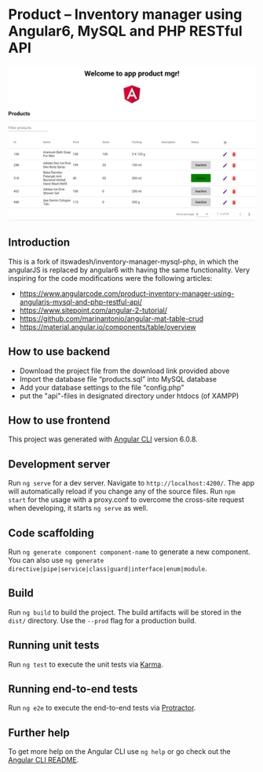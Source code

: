 # Product – Inventory manager using Angular6, MySQL and PHP RESTful API

![screenshot](screenshot.png)

## Introduction
This is a fork of itswadesh/inventory-manager-mysql-php, in which the angularJS is replaced by angular6 with having the same functionality.
Very inspiring for the code modifications were the following articles:
* https://www.angularcode.com/product-inventory-manager-using-angularjs-mysql-and-php-restful-api/
* https://www.sitepoint.com/angular-2-tutorial/
* https://github.com/marinantonio/angular-mat-table-crud
* https://material.angular.io/components/table/overview

## How to use backend

* Download the project file from the download link provided above
* Import the database file “products.sql” into MySQL database
* Add your database settings to the file “config.php”
* put the "api"-files in designated directory under htdocs (of XAMPP)

## How to use frontend

This project was generated with [Angular CLI](https://github.com/angular/angular-cli) version 6.0.8.

## Development server

Run `ng serve` for a dev server. Navigate to `http://localhost:4200/`. The app will automatically reload if you change any of the source files.
Run `npm start` for the usage with a proxy.conf to overcome the cross-site request when developing, it starts `ng serve` as well.

## Code scaffolding

Run `ng generate component component-name` to generate a new component. You can also use `ng generate directive|pipe|service|class|guard|interface|enum|module`.

## Build

Run `ng build` to build the project. The build artifacts will be stored in the `dist/` directory. Use the `--prod` flag for a production build.

## Running unit tests

Run `ng test` to execute the unit tests via [Karma](https://karma-runner.github.io).

## Running end-to-end tests

Run `ng e2e` to execute the end-to-end tests via [Protractor](http://www.protractortest.org/).

## Further help

To get more help on the Angular CLI use `ng help` or go check out the [Angular CLI README](https://github.com/angular/angular-cli/blob/master/README.md).

